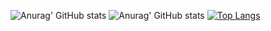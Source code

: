 ![Anurag' GitHub stats](https://github-readme-stats.vercel.app/api?username=dongs365&show_icons=true&theme=radical)
![Anurag' GitHub stats](https://github-readme-stats.vercel.app/api?username=dongs365&show_icons=true&include_all_commits=true?count_private=true?include_all_commits=true&theme=vue)
[![Top Langs](https://github-readme-stats.vercel.app/api/top-langs/?username=dongs365&layout=compact)](https://github.com/dongs365/blog)


